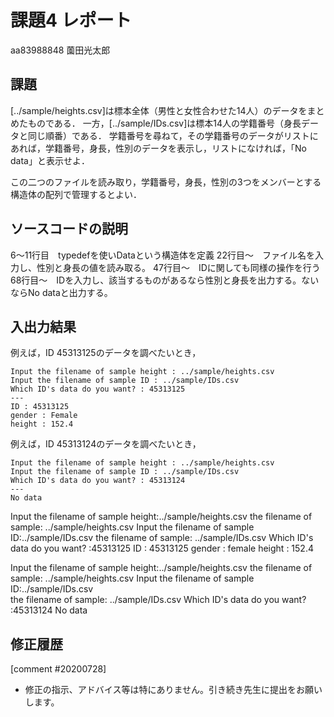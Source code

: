 # 課題4 レポート

aa83988848 薗田光太郎

## 課題

[../sample/heights.csv]は標本全体（男性と女性合わせた14人）のデータをまとめたものである．
一方，[../sample/IDs.csv]は標本14人の学籍番号（身長データと同じ順番）である．
学籍番号を尋ねて，その学籍番号のデータがリストにあれば，学籍番号，身長，性別のデータを表示し，リストになければ，「No data」と表示せよ．

この二つのファイルを読み取り，学籍番号，身長，性別の3つをメンバーとする構造体の配列で管理するとよい．

## ソースコードの説明

6～11行目　typedefを使いDataという構造体を定義
22行目～　ファイル名を入力し、性別と身長の値を読み取る。
47行目～　IDに関しても同様の操作を行う
68行目～　IDを入力し、該当するものがあるなら性別と身長を出力する。ないならNo dataと出力する。



## 入出力結果

例えば，ID 45313125のデータを調べたいとき，

```
Input the filename of sample height : ../sample/heights.csv
Input the filename of sample ID : ../sample/IDs.csv
Which ID's data do you want? : 45313125
---
ID : 45313125
gender : Female
height : 152.4
```

例えば，ID 45313124のデータを調べたいとき，

```
Input the filename of sample height : ../sample/heights.csv
Input the filename of sample ID : ../sample/IDs.csv
Which ID's data do you want? : 45313124
---
No data
```

Input the filename of sample height:../sample/heights.csv
the filename of sample: ../sample/heights.csv
Input the filename of sample ID:../sample/IDs.csv
the filename of sample: ../sample/IDs.csv
Which ID's data do you want? :45313125
ID : 45313125
gender : female
height : 152.4

Input the filename of sample height:../sample/heights.csv
the filename of sample: ../sample/heights.csv
Input the filename of sample ID:../sample/IDs.csv    
the filename of sample: ../sample/IDs.csv
Which ID's data do you want? :45313124
No data

## 修正履歴
[comment #20200728]
- 修正の指示、アドバイス等は特にありません。引き続き先生に提出をお願いします。
